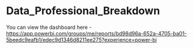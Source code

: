 # Data_Professional_Breakdown

You can view the dashboard here - https://app.powerbi.com/groups/me/reports/bd98d96a-652a-4705-ba01-5beedc9eafb1/edec9d1346d8211ee275?experience=power-bi
